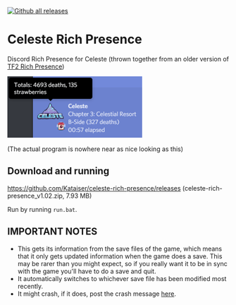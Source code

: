 [![Github all releases](https://img.shields.io/github/downloads/Kataiser/celeste-rich-presence/total.svg)](https://GitHub.com/Kataiser/celeste-rich-presence/releases/)

# Celeste Rich Presence
Discord Rich Presence for Celeste (thrown together from an older version of [TF2 Rich Presence](https://github.com/Kataiser/tf2-rich-presence))

![Screenshot](screenshot.png)

(The actual program is nowhere near as nice looking as this)

## Download and running
https://github.com/Kataiser/celeste-rich-presence/releases (celeste-rich-presence_v1.02.zip, 7.93 MB)

Run by running ```run.bat```.

## IMPORTANT NOTES
- This gets its information from the save files of the game, which means that it only gets updated information when the game does a save. This may be rarer than you might expect, so if you really want it to be in sync with the game you'll have to do a save and quit. 
- It automatically switches to whichever save file has been modified most recently.
- It might crash, if it does, post the crash message [here](https://github.com/Kataiser/celeste-rich-presence/issues).
